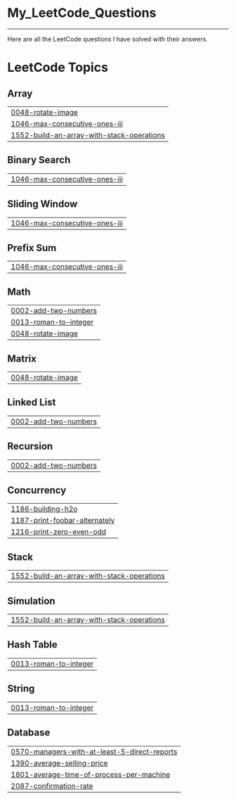 # My_LeetCode_Questions
<hr>
Here are all the LeetCode questions I have solved with their answers.

<!---LeetCode Topics Start-->
# LeetCode Topics
## Array
|  |
| ------- |
| [0048-rotate-image](https://github.com/BarunAaryan/My_LeetCode_Questions/tree/master/0048-rotate-image) |
| [1046-max-consecutive-ones-iii](https://github.com/BarunAaryan/My_LeetCode_Questions/tree/master/1046-max-consecutive-ones-iii) |
| [1552-build-an-array-with-stack-operations](https://github.com/BarunAaryan/My_LeetCode_Questions/tree/master/1552-build-an-array-with-stack-operations) |
## Binary Search
|  |
| ------- |
| [1046-max-consecutive-ones-iii](https://github.com/BarunAaryan/My_LeetCode_Questions/tree/master/1046-max-consecutive-ones-iii) |
## Sliding Window
|  |
| ------- |
| [1046-max-consecutive-ones-iii](https://github.com/BarunAaryan/My_LeetCode_Questions/tree/master/1046-max-consecutive-ones-iii) |
## Prefix Sum
|  |
| ------- |
| [1046-max-consecutive-ones-iii](https://github.com/BarunAaryan/My_LeetCode_Questions/tree/master/1046-max-consecutive-ones-iii) |
## Math
|  |
| ------- |
| [0002-add-two-numbers](https://github.com/BarunAaryan/My_LeetCode_Questions/tree/master/0002-add-two-numbers) |
| [0013-roman-to-integer](https://github.com/BarunAaryan/My_LeetCode_Questions/tree/master/0013-roman-to-integer) |
| [0048-rotate-image](https://github.com/BarunAaryan/My_LeetCode_Questions/tree/master/0048-rotate-image) |
## Matrix
|  |
| ------- |
| [0048-rotate-image](https://github.com/BarunAaryan/My_LeetCode_Questions/tree/master/0048-rotate-image) |
## Linked List
|  |
| ------- |
| [0002-add-two-numbers](https://github.com/BarunAaryan/My_LeetCode_Questions/tree/master/0002-add-two-numbers) |
## Recursion
|  |
| ------- |
| [0002-add-two-numbers](https://github.com/BarunAaryan/My_LeetCode_Questions/tree/master/0002-add-two-numbers) |
## Concurrency
|  |
| ------- |
| [1186-building-h2o](https://github.com/BarunAaryan/My_LeetCode_Questions/tree/master/1186-building-h2o) |
| [1187-print-foobar-alternately](https://github.com/BarunAaryan/My_LeetCode_Questions/tree/master/1187-print-foobar-alternately) |
| [1216-print-zero-even-odd](https://github.com/BarunAaryan/My_LeetCode_Questions/tree/master/1216-print-zero-even-odd) |
## Stack
|  |
| ------- |
| [1552-build-an-array-with-stack-operations](https://github.com/BarunAaryan/My_LeetCode_Questions/tree/master/1552-build-an-array-with-stack-operations) |
## Simulation
|  |
| ------- |
| [1552-build-an-array-with-stack-operations](https://github.com/BarunAaryan/My_LeetCode_Questions/tree/master/1552-build-an-array-with-stack-operations) |
## Hash Table
|  |
| ------- |
| [0013-roman-to-integer](https://github.com/BarunAaryan/My_LeetCode_Questions/tree/master/0013-roman-to-integer) |
## String
|  |
| ------- |
| [0013-roman-to-integer](https://github.com/BarunAaryan/My_LeetCode_Questions/tree/master/0013-roman-to-integer) |
## Database
|  |
| ------- |
| [0570-managers-with-at-least-5-direct-reports](https://github.com/BarunAaryan/My_LeetCode_Questions/tree/master/0570-managers-with-at-least-5-direct-reports) |
| [1390-average-selling-price](https://github.com/BarunAaryan/My_LeetCode_Questions/tree/master/1390-average-selling-price) |
| [1801-average-time-of-process-per-machine](https://github.com/BarunAaryan/My_LeetCode_Questions/tree/master/1801-average-time-of-process-per-machine) |
| [2087-confirmation-rate](https://github.com/BarunAaryan/My_LeetCode_Questions/tree/master/2087-confirmation-rate) |
<!---LeetCode Topics End-->
